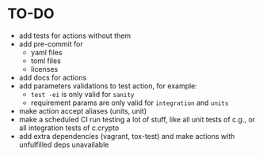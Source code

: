 TO-DO
=====

* add tests for actions without them
* add pre-commit for
  * yaml files
  * toml files
  * licenses
* add docs for actions
* add parameters validations to test action, for example:
  * `test -ei` is only valid for `sanity`
  * requirement params are only valid for `integration` and `units`
* make action accept aliases (units, unit)
* make a scheduled CI run testing a lot of stuff, like all unit tests of c.g., or all integration tests of c.crypto
* add extra dependencies (vagrant, tox-test) and make actions with unfulfilled deps unavailable
